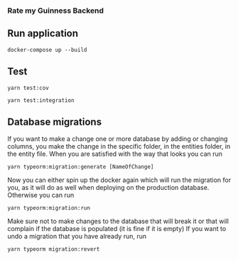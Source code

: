 ### Rate my Guinness Backend

## Run application

```
docker-compose up --build
```

## Test

```
yarn test:cov
```

```
yarn test:integration
```

## Database migrations

If you want to make a change one or more database by adding or changing columns, you make the change in the specific folder, in the entities folder, in the entity file. When you are satisfied with the way that looks you can run 
```
yarn typeorm:migration:generate [NameOfChange]
```
Now you can either spin up the docker again which will run the migration for you, as it will do as well when deploying on the production database. Otherwise you can run
```
yarn typeorm:migration:run
```
Make sure not to make changes to the database that will break it or that will complain if the database is populated (it is fine if it is empty)
If you want to undo a migration that you have already run, run
```
yarn typeorm migration:revert
```